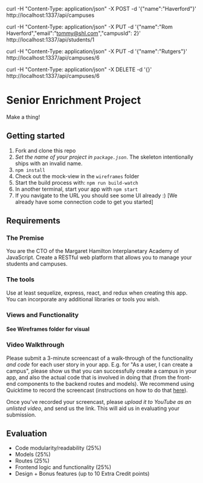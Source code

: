 curl -H "Content-Type: application/json" -X POST -d '{"name":"Haverford"}' http://localhost:1337/api/campuses

curl -H "Content-Type: application/json" -X PUT -d '{"name":"Rom Haverford","email":"tommy@shl.com","campusId": 2}' http://localhost:1337/api/students/1

curl -H "Content-Type: application/json" -X PUT -d '{"name":"Rutgers"}' http://localhost:1337/api/campuses/6

curl -H "Content-Type: application/json" -X DELETE -d '{}' http://localhost:1337/api/campuses/6

# Senior Enrichment Project

Make a thing!

## Getting started

1. Fork and clone this repo
2. *Set the name of your project in `package.json`*. The skeleton intentionally ships with an invalid name.
3. `npm install`
4. Check out the mock-view in the `wireframes` folder
5. Start the build process with: `npm run build-watch`
6. In another terminal, start your app with `npm start`
7. If you navigate to the URL you should see some UI already :) [We already have some connection code to get you started]

## Requirements

### The Premise

You are the CTO of the Margaret Hamilton Interplanetary Academy of JavaScript. Create a RESTful web platform that allows you to manage your students and campuses.

### The tools

Use at least sequelize, express, react, and redux when creating this app. You can incorporate any additional libraries or tools you wish.

<!-- ### DB Design

- Students
  * have profile info (e.g. name and email)
  * must be assigned to a campus

- Campuses
  * have info such as a name and image
  * can have many students assigned (may have none) -->

### Views and Functionality
#### See Wireframes folder for visual
<!-- 
- Navigation: as a user I...
  * will land on **Home** by default
  * can navigate to **Campuses** from **Home**
  * can navigate to **Students** from **Home** -->
  <!-- * can navigate to view a **Single Campus** from **Campuses** -->
  <!-- * can navigate to view a **Single Student** from **Students** -->
<!--   * can navigate to view a **Single Student** from **Single Campus** (for any student at that campus) -->
<!--   * can navigate to view that student's **Single Campus** from **Single Student** -->

<!-- - Views: as a user I...
  * see a list of all campuses on the **Campuses** view -->
  <!-- * see a list of all students on the **Students** view -->
<!--   * see details about a campus on the **Single Campus** view, including that campus's students -->
 <!--  * see details about a student on the **Single Student** view, including that student's campus -->

<!-- - Actions: as a user I... -->
  <!-- * can create a campus -->
  <!-- * can edit a campus's info, including adding/removing a student to/from that campus -->
  <!-- * can delete a campus -->
  <!-- * can create a student -->
  <!-- * can edit a student's info, including the campus that student is assigned to -->
  <!-- * can delete a student -->

<!-- ### Routes

```
GET
- all campuses
- a campus by id
- all students
- a student by id
```

```
POST
- new campus
- new student
```

```
PUT
- updated student info for one student
- updated campus info for one campus
```

```
DELETE
- a campus
- a student
``` -->

<!-- ### How to test functionality without a frontend
- GET: use your browser
- POST / PUT / DELETE : 
 - CLI (command line interface) with `curl`
   - e.g. `curl -H "Content-Type: application/json" -X POST -d '{"username":"kate","password":"1234"}' http://localhost:3000/api/login`
   - `-H`: headers. `-X`: verb. `-d`: data (must be of the type specified in headers). http://[address]:[port]/[route_path]
 - [Postman](https://www.getpostman.com/)
   ![](https://www.dropbox.com/s/4fk3b90cd0i1a5y/postman_post.png?raw=true)
- Databases: use Sequelize in your routes and see if you are receiving what you expect -->

### Video Walkthrough
Please submit a 3-minute screencast of a walk-through of the functionality *and code* for each user story in your app. E.g. for "As a user, I can create a campus", please show us that you can successfully create a campus in your app, and also the actual code that is involved in doing that (from the front-end components to the backend routes and models). We recommend using Quicktime to record the screencast (instructions on how to do that [here](https://support.apple.com/kb/PH5882?locale=en_US&viewlocale=en_US)).

Once you've recorded your screencast, please *upload it to YouTube as an unlisted video*, and send us the link. This will aid us in evaluating your submission.

## Evaluation

- Code modularity/readability (25%)
- Models (25%)
- Routes (25%)
- Frontend logic and functionality (25%)
- Design + Bonus features (up to 10 Extra Credit points)

